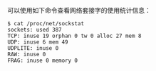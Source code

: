 可以使用如下命令查看网络套接字的使用统计信息：

```shell
$ cat /proc/net/sockstat
sockets: used 387
TCP: inuse 19 orphan 0 tw 0 alloc 27 mem 8
UDP: inuse 6 mem 49
UDPLITE: inuse 0
RAW: inuse 0
FRAG: inuse 0 memory 0
```

